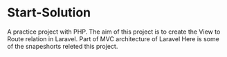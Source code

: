 # Start-Solution
A practice project with PHP.  The aim of this project is to create the View to Route relation in Laravel.  Part of MVC architecture of Laravel
Here is some of the snapeshorts releted this project.
